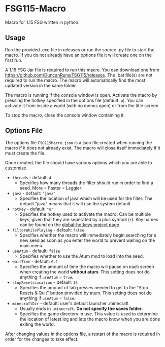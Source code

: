 # FSG115-Macro
 Macro for 1.15 FSG written in python.

## Usage

Run the provided .exe file in releases or run the source .py file to start the macro. If you do not already have an options file it will create one on the first run.

A 1.15 FSG Jar file is required to run this macro. You can download one from https://github.com/DuncanRuns/FSG115/releases. The .bat file(s) are not required to run the macro. The macro will automatically find the most updated version in the same folder.

The macro is running if the console window is open. Activate the macro by pressing the hotkey specified in the options file (default: `u`). You can activate it from inside a world (with no menus open) or from the title screen.

To stop the macro, close the console window containing it.

## Options File

The options file `FSG115Macro.json` is a json file created when running the macro if it does not already exist. The macro will close itself immediately if it must create the file.

Once created, the file should have various options which you are able to customize.

- `threads` - default: `4`
    - Specifies how many threads the filter should run in order to find a seed. More = Faster = Laggier
- `java` - default: `"java"`
    - Specifies the location of java which will be used for the filter. The default "java" means that it will use the system default.
- `hotkey` - default: `"u"`
    - Specifies the hotkey used to activate the macro. Can be multiple keys, given that they are seperated by a plus symbol (`+`). Key names can be found on the [global-hotkeys project page](https://pypi.org/project/global-hotkeys/).
- `filterWhilePlaying` - default: `false`
    - Specifies whether the macro will immediately begin searching for a new seed as soon as you enter the world to prevent waiting on the main menu.
- `useAtum` - default: `false`
    - Specifies whether to use the Atum mod to load into the seed.
- `waitTime` - default: `0.1`
    - Specifies the amount of time the macro will pause on each screen when creating the world **without atum**. This setting does not do anything if `useAtum` = `true`.
- `stopResetsLocation` - default: `13`
    - Specifies the amount of tab presses needed to get to the "Stop Resets & Quit" button provided by atum. This setting does not do anything if `useAtum` = `false`.
- `minecraftDir` - default: user's default launcher .minecraft
    - Usually ends in `.minecraft`. **Do not specify the saves folder**. 
    - Specifies the game directory in use. This value is used to determine the location of latest.log and lets the macro know when you are done exiting the world.

After changing values in the options file, a restart of the macro is required in order for the changes to take effect.